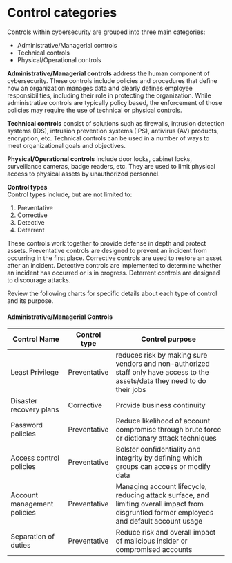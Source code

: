 # Control categories
Controls within cybersecurity are grouped into three main categories:
- Administrative/Managerial controls
- Technical controls
- Physical/Operational controls
  
**Administrative/Managerial controls** address the human component of cybersecurity. These controls include policies and procedures that define how an organization manages data and clearly defines employee responsibilities, including their role in protecting the organization. While administrative controls are typically policy based, the enforcement of those policies may require the use of technical or
physical controls.

**Technical controls** consist of solutions such as firewalls, intrusion detection systems (IDS), intrusion prevention systems (IPS), antivirus (AV) products, encryption, etc.
Technical controls can be used in a number of ways to meet organizational goals and objectives.

**Physical/Operational controls** include door locks, cabinet locks, surveillance cameras, badge readers, etc. They are used to limit physical access to physical assets by unauthorized personnel.

**Control types**  
Control types include, but are not limited to:
1. Preventative
2. Corrective
3. Detective
4. Deterrent

These controls work together to provide defense in depth and protect assets.
Preventative controls are designed to prevent an incident from occurring in the first
place. Corrective controls are used to restore an asset after an incident. Detective
controls are implemented to determine whether an incident has occurred or is in
progress. Deterrent controls are designed to discourage attacks.

Review the following charts for specific details about each type of control and its purpose.
#### Administrative/Managerial Controls 
| Control Name | Control type | Control purpose |
| --- | --- | --- |
| Least Privilege | Preventative |reduces risk by making sure vendors and non-authorized staff only have access to the assets/data they need to do their jobs |
| Disaster recovery plans | Corrective| Provide business continuity |
| Password policies | Preventative|Reduce likelihood of account compromise through brute force or dictionary attack techniques |
| Access control policies | Preventative |Bolster confidentiality and integrity by defining which groups can access or modify data|
| Account management policies | Preventative| Managing account lifecycle, reducing attack surface, and limiting overall impact from disgruntled former employees and default account usage |
| Separation of duties | Preventative | Reduce risk and overall impact of malicious insider or compromised accounts|




















